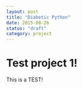 ```yaml
---
layout: post
title: "Diabetic Python"
date: 2015-08-26
status: "draft"
category: project
---
```


# Test project 1!

This is a TEST!
